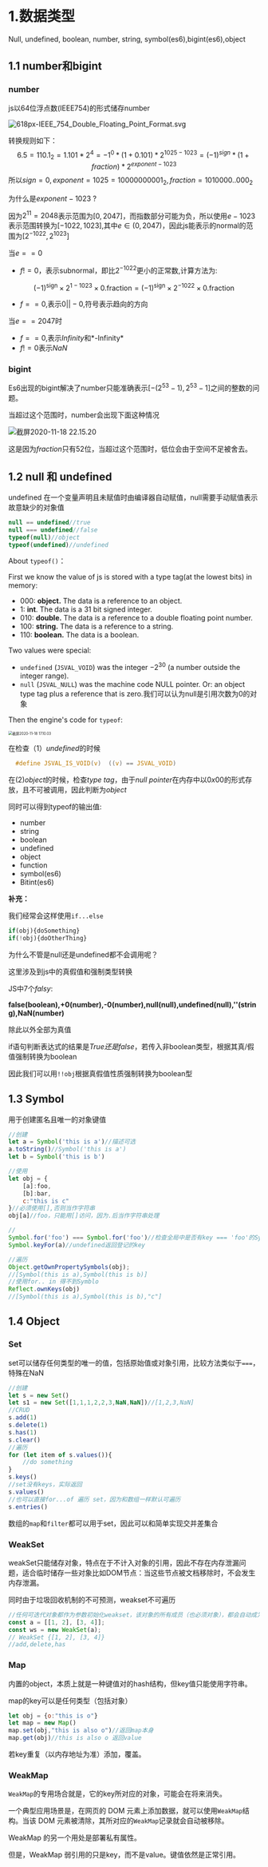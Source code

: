 # 1.数据类型

Null, undefined, boolean, number, string, symbol(es6),bigint(es6),object

## 1.1 number和bigint

### number

js以64位浮点数(IEEE754)的形式储存number

![618px-IEEE_754_Double_Floating_Point_Format.svg](https://gitee.com/untermrad/picture-bed/raw/master/upic/618px-IEEE_754_Double_Floating_Point_Format.svghwfMa4.png)

转换规则如下：
$$
6.5 = 110.1_2 = 1.101*2^4 = -1^0*(1+0.101)*2^{1025-1023}=(-1)^{sign}*(1+fraction)*2^{exponent-1023}
$$
所以$sign=0,exponent=1025=10000000001_2,fraction=1010000..000_2$

为什么是$exponent-1023$ ?

因为$2^{11} = 2048$表示范围为$[0,2047]$，而指数部分可能为负，所以使用$e-1023$表示范围转换为$[-1022,1023]$,其中$e \in (0,2047)$，因此js能表示的normal的范围为$[2^{-1022},2^{1023}]$

当$e == 0$ 

- $f!=0$，表示subnormal，即比$2^{-1022}$更小的正常数,计算方法为:

$$
{\displaystyle (-1)^{\text{sign}}\times 2^{1-1023}\times 0.{\text{fraction}}=(-1)^{\text{sign}}\times 2^{-1022}\times 0.{\text{fraction}}}
$$

- $f==0$,表示$0 ||-0$,符号表示趋向的方向

当$e==2047$时

- $f == 0$,表示*Infinity*和*-Infinity*
- $f!=0$表示*NaN*

### bigint

Es6出现的bigint解决了number只能准确表示$[-(2^{53}-1),2^{53}-1]$之间的整数的问题。

当超过这个范围时，number会出现下面这种情况

![截屏2020-11-18 22.15.20](https://gitee.com/untermrad/picture-bed/raw/master/upic/%E6%88%AA%E5%B1%8F2020-11-18%2022.15.204qBOzJ.png)

这是因为*fraction*只有52位，当超过这个范围时，低位会由于空间不足被舍去。

## 1.2 null 和 undefined

undefined 在一个变量声明且未赋值时由编译器自动赋值，null需要手动赋值表示故意缺少的对象值

```javascript
null == undefined//true
null === undefined//false
typeof(null)//object
typeof(undefined)//undefined
```

About `typeof()`：

First we know  the value of js is stored with a type tag(at the lowest bits) in memory:

- 000: **object.** The data is a reference to an object.
- 1: **int**. The data is a 31 bit signed integer.
- 010: **double.** The data is a reference to a double floating point number.
- 100: **string.** The data is a reference to a string.
- 110: **boolean.** The data is a boolean.

Two values were special:

- `undefined` (`JSVAL_VOID`) was the integer $-2^{30}$ (a number outside the integer range).
- `null` (`JSVAL_NULL`) was the machine code NULL pointer. Or: an object type tag plus a reference that is zero.我们可以认为null是引用次数为0的对象

Then the engine's code for `typeof`:

<img src="https://gitee.com/untermrad/picture-bed/raw/master/upic/%E6%88%AA%E5%B1%8F2020-11-18%2017.10.03fFQNqu.png" alt="截屏2020-11-18 17.10.03" style="zoom:50%;" />

在检查（1）*undefined*的时候

```c
  #define JSVAL_IS_VOID(v)  ((v) == JSVAL_VOID)
```

在(2)*object*的时候，检查*type tag*，由于*null pointer*在内存中以$0x00$的形式存放，且不可被调用，因此判断为*object*

同时可以得到typeof的输出值:

- number
- string
- boolean
- undefined
- object
-  function
- symbol(es6)
- Bitint(es6)

**补充：**

我们经常会这样使用`if...else`

```javascript
if(obj){doSomething}
if(!obj){doOtherThing}
```

为什么不管是null还是undefined都不会调用呢？

这里涉及到js中的真假值和强制类型转换

JS中7个*falsy*:

**false(boolean),+0(number),-0(number),null(null),undefined(null),''(string),NaN(number)**

除此以外全部为真值

if语句判断表达式的结果是*True还是false*，若传入非boolean类型，根据其真/假值强制转换为boolean

因此我们可以用`!!obj`根据真假值性质强制转换为boolean型

## 1.3 Symbol

用于创建匿名且唯一的对象键值

```javascript
//创建
let a = Symbol('this is a')//描述可选
a.toString()//Symbol('this is a')
let b = Symbol('this is b')

//使用
let obj = {
    [a]:foo,
    [b]:bar,
    c:"this is c"
}//必须使用[],否则当作字符串
obj[a]//foo，只能用[]访问，因为.后当作字符串处理

//
Symbol.for('foo') === Symbol.for('foo')//检查全局中是否有key === 'foo'的Symbol，如果有，返回它，没有则创建并登记
Symbol.keyFor(a)//undefined返回登记的key

//遍历
Object.getOwnPropertySymbols(obj);
//[Symbol(this is a),Symbol(this is b)]
//使用for.. in 得不到Symblo
Reflect.ownKeys(obj)
//[Symbol(this is a),Symbol(this is b),"c"]
```

## 1.4 Object

### Set

set可以储存任何类型的唯一的值，包括原始值或对象引用，比较方法类似于`===`，特殊在NaN

```javascript
//创建
let s = new Set()
let s1 = new Set([1,1,1,2,2,3,NaN,NaN])//[1,2,3,NaN]
//CRUD
s.add(1)
s.delete(1)
s.has(1)
s.clear()
//遍历
for (let item of s.values()){
    //do something
}
s.keys()
//set没有keys，实际返回
s.values()
//也可以直接for...of 遍历 set，因为和数组一样默认可遍历
s.entries()
```

数组的`map`和`filter`都可以用于set，因此可以和简单实现交并差集合

### WeakSet

weakSet只能储存对象，特点在于不计入对象的引用，因此不存在内存泄漏问题，适合临时储存一些对象比如DOM节点：当这些节点被文档移除时，不会发生内存泄漏。

同时由于垃圾回收机制的不可预测，weakset不可遍历

```javascript
//任何可迭代对象都作为参数初始化weakset，该对象的所有成员（也必须对象），都会自动成为 WeakSet 实例对象的成员。
const a = [[1, 2], [3, 4]];
const ws = new WeakSet(a);
// WeakSet {[1, 2], [3, 4]}
//add,delete,has
```

### Map

内置的object，本质上就是一种键值对的hash结构，但key值只能使用字符串。

map的key可以是任何类型（包括对象）

```javascript
let obj = {o:"this is o"}
let map = new Map()
map.set(obj,"this is also o")//返回map本身
map.get(obj)//this is also o 返回value
```

若key重复（以内存地址为准）添加，覆盖。

### WeakMap

`WeakMap`的专用场合就是，它的key所对应的对象，可能会在将来消失。

一个典型应用场景是，在网页的 DOM 元素上添加数据，就可以使用`WeakMap`结构。当该 DOM 元素被清除，其所对应的`WeakMap`记录就会自动被移除。

WeakMap 的另一个用处是部署私有属性。

但是，WeakMap 弱引用的只是key，而不是value。键值依然是正常引用。

